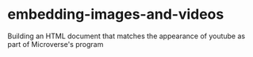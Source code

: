 # embedding-images-and-videos
Building an HTML document that matches the appearance of youtube as part of Microverse's program
